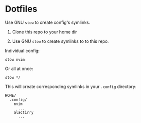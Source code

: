 # Dotfiles

Use GNU `stow` to create config's symlinks.

1. Clone this repo to your home dir

2. Use GNU `stow` to create symlinks to to this repo.

Individual config:

```
stow nvim
```

Or all at once:

```
stow */
```

This will create corresponding symlinks in your `.config` directory:

```
HOME/
  .config/
    nvim
      ...
    alactirry
      ...
```
